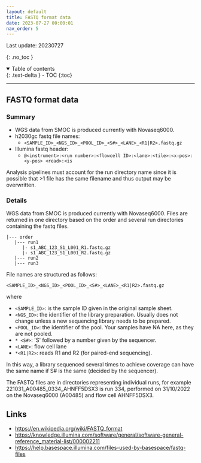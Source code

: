 ```yaml
---
layout: default
title: FASTQ format data
date: 2023-07-27 00:00:01
nav_order: 5
---
```


Last update: 20230727

{: .no_toc }
<details open markdown="block">
<summary>Table of contents</summary>
{: .text-delta }
- TOC
{:toc}
</details>

---

## FASTQ format data

### Summary 
* WGS data from SMOC is produced currently with Novaseq6000.
* h2030gc fastq file names:
    * `<SAMPLE_ID>_<NGS_ID>_<POOL_ID>_<S#>_<LANE>_<R1|R2>.fastq.gz`
* Illumina fastq header:
    * `@<instrument>:<run number>:<flowcell ID>:<lane>:<tile>:<x-pos>:<y-pos> <read>:<is`

Analysis pipelines must account for the run directory name since it is possible that >1 file has the same filename and thus output may be overwritten.

### Details
WGS data from SMOC is produced currently with Novaseq6000.
Files are returned in one directory based on the order and several run directories containing the fastq files.

```
|--- order
   |--- run1
      |- s1_ABC_123_S1_L001_R1.fastq.gz
      |- s1_ABC_123_S1_L001_R2.fastq.gz
   |--- run2
   |--- run3
```

File names are structured as follows:

`<SAMPLE_ID>_<NGS_ID>_<POOL_ID>_<S#>_<LANE>_<R1|R2>.fastq.gz`

where

* `<SAMPLE_ID>`: is the sample ID given in the original sample sheet.
* `<NGS_ID>`: the identifier of the library preparation. Usually does not change unless a new sequencing library needs to be prepared.
* `<POOL_ID>`: the identifier of the pool. Your samples have NA here, as they are not pooled.
* `* <S#>`: 'S' followed by a number given by the sequencer.
* `<LANE>`: flow cell lane
* `*<R1|R2>`: reads R1 and R2 (for paired-end sequencing).

In this way, a library sequenced several times to achieve coverage can have the same name if S# is the same (decided by the sequencer).

The FASTQ files are in directories representing individual runs, for example 221031_A00485_0334_AHNFF5DSX3 is run 334, performed on 31/10/2022 on the Novaseq6000 (A00485) and flow cell AHNFF5DSX3.


## Links
* <https://en.wikipedia.org/wiki/FASTQ_format>
* <https://knowledge.illumina.com/software/general/software-general-reference_material-list/000002211>
* <https://help.basespace.illumina.com/files-used-by-basespace/fastq-files>

